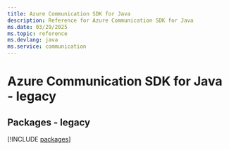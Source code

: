 ```yaml
---
title: Azure Communication SDK for Java
description: Reference for Azure Communication SDK for Java
ms.date: 03/29/2025
ms.topic: reference
ms.devlang: java
ms.service: communication
---
```

# Azure Communication SDK for Java - legacy
## Packages - legacy
[!INCLUDE [packages](communication-index.md)]